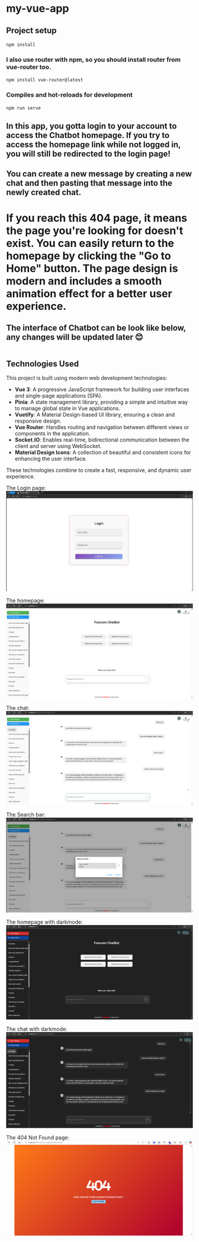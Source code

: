 # my-vue-app

## Project setup
```
npm install
```

### I also use router with npm, so you should install router from vue-router too. 
```
npm install vue-router@latest
```

### Compiles and hot-reloads for development
```
npm run serve
```

## In this app, you gotta login to your account to access the Chatbot homepage. If you try to access the homepage link while not logged in, you will still be redirected to the login page!

## You can create a new message by creating a new chat and then pasting that message into the newly created chat.

# If you reach this 404 page, it means the page you're looking for doesn't exist. You can easily return to the homepage by clicking the "Go to Home" button. The page design is modern and includes a smooth animation effect for a better user experience.

## The interface of Chatbot can be look like below, any changes will be updated later 😊
```

```
## Technologies Used

This project is built using modern web development technologies:

- **Vue 3**: A progressive JavaScript framework for building user interfaces and single-page applications (SPA).  
- **Pinia**: A state management library, providing a simple and intuitive way to manage global state in Vue applications.  
- **Vuetify**: A Material Design-based UI library, ensuring a clean and responsive design.  
- **Vue Router**: Handles routing and navigation between different views or components in the application.  
- **Socket.IO**: Enables real-time, bidirectional communication between the client and server using WebSocket.  
- **Material Design Icons**: A collection of beautiful and consistent icons for enhancing the user interface.

These technologies combine to create a fast, responsive, and dynamic user experience.

The Login page:
![Layout0](./src/assets/Layout0.png)

The homepage:
![Layout1](./src/assets/Layout00.png)

The chat:
![Layout22](./src/assets/layout22.png)

The Search bar:
![Layout3](./src/assets/Layout33.png)

The homepage with darkmode:
![Layout4](./src/assets/Layout44.png)

The chat with darkmode:
![Layout5](./src/assets/Layout5.png)

The 404 Not Found page:
![Layout6](./src//assets/Layout06.png)

